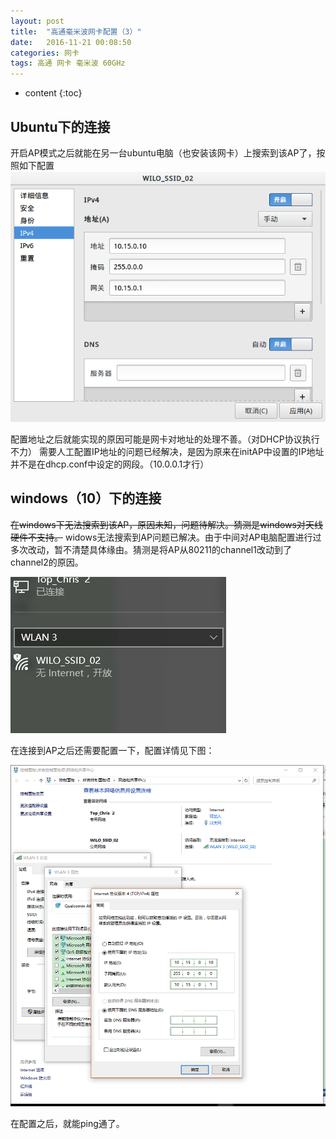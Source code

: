 ```yaml
---
layout: post
title:  "高通毫米波网卡配置（3）"
date:   2016-11-21 00:08:50
categories: 网卡
tags: 高通 网卡 毫米波 60GHz
---
```


* content
{:toc}


## Ubuntu下的连接
开启AP模式之后就能在另一台ubuntu电脑（也安装该网卡）上搜索到该AP了，按照如下配置
![ubuntupeizhi](https://raw.githubusercontent.com/ZhangZheng2016/ZhangZheng2016.github.io/master/_posts/picture/001.png)

配置地址之后就能实现的原因可能是网卡对地址的处理不善。（对DHCP协议执行不力）
需要人工配置IP地址的问题已经解决，是因为原来在initAP中设置的IP地址并不是在dhcp.conf中设定的网段。（10.0.0.1才行）

## windows（10）下的连接
~~在windows下无法搜索到该AP，原因未知，问题待解决。猜测是windows对天线硬件不支持。~~
widows无法搜索到AP问题已解决。由于中间对AP电脑配置进行过多次改动，暂不清楚具体缘由。猜测是将AP从80211的channel1改动到了channel2的原因。

![win10](https://raw.githubusercontent.com/ZhangZheng2016/ZhangZheng2016.github.io/master/_posts/picture/002.png)

在连接到AP之后还需要配置一下，配置详情见下图：

![peizhi](https://raw.githubusercontent.com/ZhangZheng2016/ZhangZheng2016.github.io/master/_posts/picture/003.png)

在配置之后，就能ping通了。
